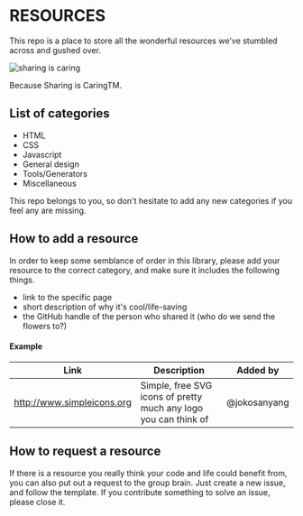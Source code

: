 # RESOURCES 

This repo is a place to store all the wonderful resources we've stumbled across and gushed over.

![sharing is caring](https://media.giphy.com/media/3BMQaxv827kXgDlQcS/source.gif)

Because Sharing is CaringTM.


## List of categories

* HTML
* CSS
* Javascript
* General design
* Tools/Generators
* Miscellaneous

This repo belongs to you, so don't hesitate to add any new categories if you feel any are missing.


## How to add a resource

In order to keep some semblance of order in this library, please add your resource to the correct category, and make sure it includes the following things.

- link to the specific page
- short description of why it's cool/life-saving
- the GitHub handle of the person who shared it (who do we send the flowers to?)



#### Example


| Link | Description | Added by |
| -------- | -------- | -------- |
|   http://www.simpleicons.org   | Simple, free SVG icons of pretty much any logo you can think of      | @jokosanyang     |


## How to request a resource
If there is a resource you really think your code and life could benefit from, you can also put out a request to the group brain.
Just create a new issue, and follow the template.
If you contribute something to solve an issue, please close it.

